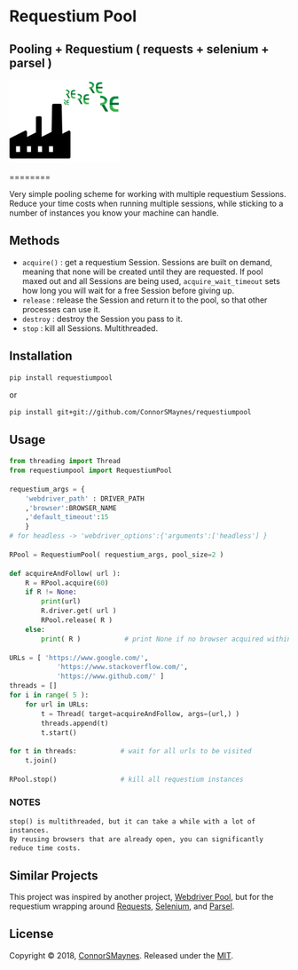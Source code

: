 <p align="left">
<h1>Requestium Pool</h1>
<h2> Pooling + Requestium ( requests + selenium + parsel ) </h2>
<img src="https://github.com/ConnorSMaynes/requestiumpool/blob/master/RequestiumPool.png" alt="RequestiumPooling" width="200" height="150">
</p>

========




Very simple pooling scheme for working with multiple requestium Sessions. Reduce your time costs when running multiple sessions, while sticking to a number of instances you know your machine can handle.

## Methods

- `acquire()` : get a requestium Session. Sessions are built on demand, meaning that none will be created until they are requested. If pool maxed out and all Sessions are being used, ``acquire_wait_timeout`` sets how long you will wait for a free Session before giving up. 
- `release` : release the Session and return it to the pool, so that other processes can use it.
- `destroy` : destroy the Session you pass to it.
- `stop` : kill all Sessions. Multithreaded.

## Installation

```bash
pip install requestiumpool
```

or

```bash
pip install git+git://github.com/ConnorSMaynes/requestiumpool
```

## Usage

```python
from threading import Thread
from requestiumpool import RequestiumPool

requestium_args = {
    'webdriver_path' : DRIVER_PATH
    ,'browser':BROWSER_NAME
    ,'default_timeout':15
    }
# for headless -> 'webdriver_options':{'arguments':['headless'] }

RPool = RequestiumPool( requestium_args, pool_size=2 )

def acquireAndFollow( url ):
    R = RPool.acquire(60)
    if R != None:
        print(url)
        R.driver.get( url )
        RPool.release( R )
    else:
        print( R )           # print None if no browser acquired within timeout

URLs = [ 'https://www.google.com/', 
            'https://www.stackoverflow.com/', 
            'https://www.github.com/' ]
threads = []
for i in range( 5 ):        
    for url in URLs:
        t = Thread( target=acquireAndFollow, args=(url,) )
        threads.append(t)
        t.start()

for t in threads:           # wait for all urls to be visited
    t.join()

RPool.stop()                # kill all requestium instances
```

### NOTES

    stop() is multithreaded, but it can take a while with a lot of instances.
    By reusing browsers that are already open, you can significantly reduce time costs.

## Similar Projects

This project was inspired by another project,
[Webdriver Pool](https://github.com/Jiramew/webdriver_pool), but for the requestium wrapping around [Requests](https://github.com/requests/requests), [Selenium](https://github.com/SeleniumHQ/selenium), and [Parsel](https://github.com/scrapy/parsel).

## License

Copyright © 2018, [ConnorSMaynes](https://github.com/ConnorSMaynes). Released under the [MIT](https://github.com/ConnorSMaynes/requestiumpool/blob/master/LICENSE).
